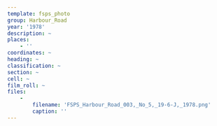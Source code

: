 ```yaml
---
template: fsps_photo
group: Harbour_Road
year: '1978'
description: ~
places:
    - ''
coordinates: ~
heading: ~
classification: ~
section: ~
cell: ~
film_roll: ~
files:
    -
        filename: 'FSPS_Harbour_Road_003,_No_5,_19-6-J,_1978.png'
        caption: ''
---
```

